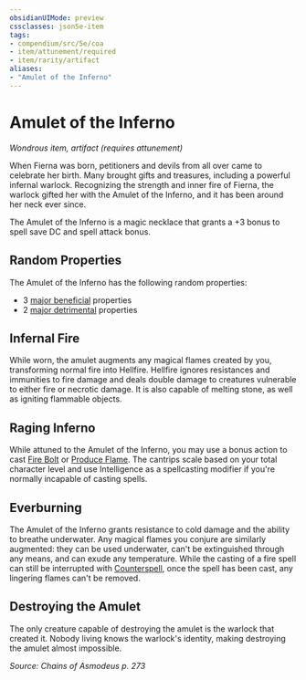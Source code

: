 ```yaml
---
obsidianUIMode: preview
cssclasses: json5e-item
tags:
- compendium/src/5e/coa
- item/attunement/required
- item/rarity/artifact
aliases: 
- "Amulet of the Inferno"
---
```

# Amulet of the Inferno
*Wondrous item, artifact (requires attunement)*  


When Fierna was born, petitioners and devils from all over came to celebrate her birth. Many brought gifts and treasures, including a powerful infernal warlock. Recognizing the strength and inner fire of Fierna, the warlock gifted her with the Amulet of the Inferno, and it has been around her neck ever since.

The Amulet of the Inferno is a magic necklace that grants a +3 bonus to spell save DC and spell attack bonus.

## Random Properties

The Amulet of the Inferno has the following random properties:

- 3 [major beneficial](Mechanics/tables/artifact-properties-major-beneficial-properties.md) properties  
- 2 [major detrimental](Mechanics/tables/artifact-properties-major-detrimental-properties.md) properties  

## Infernal Fire

While worn, the amulet augments any magical flames created by you, transforming normal fire into Hellfire. Hellfire ignores resistances and immunities to fire damage and deals double damage to creatures vulnerable to either fire or necrotic damage. It is also capable of melting stone, as well as igniting flammable objects.

## Raging Inferno

While attuned to the Amulet of the Inferno, you may use a bonus action to cast [Fire Bolt](Mechanics/spells/fire-bolt.md) or [Produce Flame](Mechanics/spells/produce-flame.md). The cantrips scale based on your total character level and use Intelligence as a spellcasting modifier if you're normally incapable of casting spells.

## Everburning

The Amulet of the Inferno grants resistance to cold damage and the ability to breathe underwater. Any magical flames you conjure are similarly augmented: they can be used underwater, can't be extinguished through any means, and can exude any temperature. While the casting of a fire spell can still be interrupted with [Counterspell](Mechanics/spells/counterspell.md), once the spell has been cast, any lingering flames can't be removed.

## Destroying the Amulet

The only creature capable of destroying the amulet is the warlock that created it. Nobody living knows the warlock's identity, making destroying the amulet almost impossible.

*Source: Chains of Asmodeus p. 273*